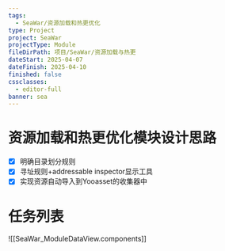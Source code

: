 ```yaml
---
tags:
  - SeaWar/资源加载和热更优化
type: Project
project: SeaWar
projectType: Module
fileDirPath: 项目/SeaWar/资源加载与热更
dateStart: 2025-04-07
dateFinish: 2025-04-10
finished: false
cssclasses:
  - editor-full
banner: sea
---
```


# 资源加载和热更优化模块设计思路
- [x] 明确目录划分规则
- [x] 寻址规则+addressable inspector显示工具
- [x] 实现资源自动导入到Yooasset的收集器中
# 任务列表
![[SeaWar_ModuleDataView.components]]


